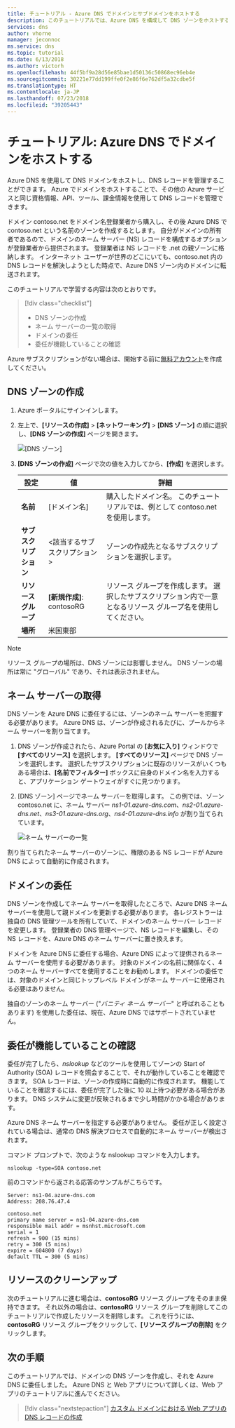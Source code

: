 ```yaml
---
title: チュートリアル - Azure DNS でドメインとサブドメインをホストする
description: このチュートリアルでは、Azure DNS を構成して DNS ゾーンをホストする方法を示します。
services: dns
author: vhorne
manager: jeconnoc
ms.service: dns
ms.topic: tutorial
ms.date: 6/13/2018
ms.author: victorh
ms.openlocfilehash: 44f5bf9a28d56e85bae1d50136c50868ec96eb4e
ms.sourcegitcommit: 30221e77dd199ffe0f2e86f6e762df5a32cdbe5f
ms.translationtype: HT
ms.contentlocale: ja-JP
ms.lasthandoff: 07/23/2018
ms.locfileid: "39205443"
---
```

# <a name="tutorial-host-your-domain-in-azure-dns"></a>チュートリアル: Azure DNS でドメインをホストする

Azure DNS を使用して DNS ドメインをホストし、DNS レコードを管理することができます。 Azure でドメインをホストすることで、その他の Azure サービスと同じ資格情報、API、ツール、課金情報を使用して DNS レコードを管理できます。 

ドメイン contoso.net をドメイン名登録業者から購入し、その後 Azure DNS で contoso.net という名前のゾーンを作成するとします。 自分がドメインの所有者であるので、ドメインのネーム サーバー (NS) レコードを構成するオプションが登録業者から提供されます。 登録業者は NS レコードを .net の親ゾーンに格納します。 インターネット ユーザーが世界のどこにいても、contoso.net 内の DNS レコードを解決しようとした時点で、Azure DNS ゾーン内のドメインに転送されます。


このチュートリアルで学習する内容は次のとおりです。

> [!div class="checklist"]
> * DNS ゾーンの作成
> * ネーム サーバーの一覧の取得
> * ドメインの委任
> * 委任が機能していることの確認


Azure サブスクリプションがない場合は、開始する前に[無料アカウント](https://azure.microsoft.com/free/?WT.mc_id=A261C142F)を作成してください。

## <a name="create-a-dns-zone"></a>DNS ゾーンの作成

1. Azure ポータルにサインインします。
1. 左上で、**[リソースの作成]** > **[ネットワーキング]** > **[DNS ゾーン]** の順に選択し、**[DNS ゾーンの作成]** ページを開きます。

   ![[DNS ゾーン]](./media/dns-delegate-domain-azure-dns/openzone650.png)

1. **[DNS ゾーンの作成]** ページで次の値を入力してから、**[作成]** を選択します。

   | **設定** | **値** | **詳細** |
   |---|---|---|
   |**名前**|[ドメイン名] |購入したドメイン名。 このチュートリアルでは、例として contoso.net を使用します。|
   |**サブスクリプション**|<該当するサブスクリプション>|ゾーンの作成先となるサブスクリプションを選択します。|
   |**リソース グループ**|**[新規作成]**: contosoRG|リソース グループを作成します。 選択したサブスクリプション内で一意となるリソース グループ名を使用してください。 |
   |**場所**|米国東部||

> [!NOTE]
> リソース グループの場所は、DNS ゾーンには影響しません。 DNS ゾーンの場所は常に "グローバル" であり、それは表示されません。

## <a name="retrieve-name-servers"></a>ネーム サーバーの取得

DNS ゾーンを Azure DNS に委任するには、ゾーンのネーム サーバーを把握する必要があります。 Azure DNS は、ゾーンが作成されるたびに、プールからネーム サーバーを割り当てます。

1. DNS ゾーンが作成されたら、Azure Portal の **[お気に入り]** ウィンドウで **[すべてのリソース]** を選択します。 **[すべてのリソース]** ページで DNS ゾーンを選択します。 選択したサブスクリプションに既存のリソースがいくつもある場合は、**[名前でフィルター]** ボックスに自身のドメイン名を入力すると、アプリケーション ゲートウェイがすぐに見つかります。 

1. [DNS ゾーン] ページでネーム サーバーを取得します。 この例では、ゾーン contoso.net に、ネーム サーバー *ns1-01.azure-dns.com*、*ns2-01.azure-dns.net*、*ns3-01.azure-dns.org*、*ns4-01.azure-dns.info* が割り当てられています。

   ![ネーム サーバーの一覧](./media/dns-delegate-domain-azure-dns/viewzonens500.png)

割り当てられたネーム サーバーのゾーンに、権限のある NS レコードが Azure DNS によって自動的に作成されます。


## <a name="delegate-the-domain"></a>ドメインの委任

DNS ゾーンを作成してネーム サーバーを取得したところで、Azure DNS ネーム サーバーを使用して親ドメインを更新する必要があります。 各レジストラーは独自の DNS 管理ツールを所有していて、ドメインのネーム サーバー レコードを変更します。 登録業者の DNS 管理ページで、NS レコードを編集し、その NS レコードを、Azure DNS のネーム サーバーに置き換えます。

ドメインを Azure DNS に委任する場合、Azure DNS によって提供されるネーム サーバーを使用する必要があります。 対象のドメインの名前に関係なく、4 つのネーム サーバーすべてを使用することをお勧めします。 ドメインの委任では、対象のドメインと同じトップレベル ドメインがネーム サーバーに使用される必要はありません。

独自のゾーンのネーム サーバー ("*バニティ ネーム サーバー*" と呼ばれることもあります) を使用した委任は、現在、Azure DNS ではサポートされていません。

## <a name="verify-that-the-delegation-is-working"></a>委任が機能していることの確認

委任が完了したら、*nslookup* などのツールを使用してゾーンの Start of Authority (SOA) レコードを照会することで、それが動作していることを確認できます。 SOA レコードは、ゾーンの作成時に自動的に作成されます。 機能していることを確認するには、委任が完了した後に 10 以上待つ必要がある場合があります。 DNS システムに変更が反映されるまで少し時間がかかる場合があります。

Azure DNS ネーム サーバーを指定する必要がありません。 委任が正しく設定されている場合は、通常の DNS 解決プロセスで自動的にネーム サーバーが検出されます。

コマンド プロンプトで、次のような nslookup コマンドを入力します。

```
nslookup -type=SOA contoso.net
```

前のコマンドから返される応答のサンプルがこちらです。

```
Server: ns1-04.azure-dns.com
Address: 208.76.47.4

contoso.net
primary name server = ns1-04.azure-dns.com
responsible mail addr = msnhst.microsoft.com
serial = 1
refresh = 900 (15 mins)
retry = 300 (5 mins)
expire = 604800 (7 days)
default TTL = 300 (5 mins)
```

## <a name="clean-up-resources"></a>リソースのクリーンアップ

次のチュートリアルに進む場合は、**contosoRG** リソース グループをそのまま保持できます。 それ以外の場合は、**contosoRG** リソース グループを削除してこのチュートリアルで作成したリソースを削除します。 これを行うには、**contosoRG** リソース グループをクリックして、**[リソース グループの削除]** をクリックします。 

## <a name="next-steps"></a>次の手順

このチュートリアルでは、ドメインの DNS ゾーンを作成し、それを Azure DNS に委任しました。 Azure DNS と Web アプリについて詳しくは、Web アプリのチュートリアルに進んでください。

> [!div class="nextstepaction"]
> [カスタム ドメインにおける Web アプリの DNS レコードの作成](./dns-web-sites-custom-domain.md)
